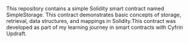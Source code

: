 This repository contains a simple Solidity smart contract named SimpleStorage. This contract demonstrates basic concepts of storage, retrieval, data structures, and mappings in Solidity.This contract was developed as part of my learning journey in smart contracts with Cyfrin Updraft.

